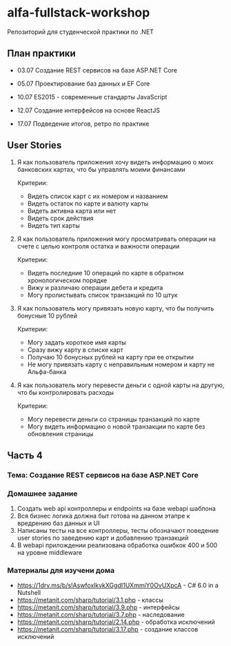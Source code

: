 # alfa-fullstack-workshop

Репозиторий для студенческой практики по .NET

## План практики

- 03.07 Создание REST сервисов на базе ASP.NET Core

- 05.07 Проектирование баз данных и EF Core

- 10.07 ES2015 - современные стандарты JavaScript

- 12.07 Создание интерфейсов на основе ReactJS

- 17.07 Подведение итогов, ретро по практике

## User Stories

1. Я как пользователь приложения хочу видеть информацию о моих банковских картах, что бы управлять моими финансами

    Критерии:

    - Видеть список карт с их номером и названием
    - Видеть остаток по карте и валюту карты
    - Видеть активна карта или нет
    - Видеть срок действия
    - Видеть тип карты

2. Я как пользователь приложения могу просматривать операции на счете с целью контроля остатка и важности операции

    Критерии:

    - Видеть последние 10 операций по карте в обратном хронологическом порядке
    - Вижу и различаю операции дебета и кредита
    - Могу пролистывать список транзакций по 10 штук

3. Я как пользователь могу привязать новую карту, что бы получить бонусные 10 рублей

    Критерии:

    - Могу задать короткое имя карты
    - Сразу вижу карту в списке карт
    - Получаю 10 бонусных рублей на карту при ее открытии
    - Не могу привязать карту с неправильным номером и карту не Альфа-банка

4. Я как пользователь могу перевести деньги с одной карты на другую, что бы контролировать расходы

    Критерии:

    - Могу перевести деньги со страницы транзакций по карте
    - Могу видеть информацию о новой транзакции по карте без обновления страницы

## Часть 4

### Тема: Создание REST сервисов на базе ASP.NET Core

### Домашнее задание

1. Создать web api контроллеры и endpoints на базе webapi шаблона
2. Вся бизнес логика должна быт готова на данном этапре к вредрению баз данных и UI
3. Написаны тесты на все контроллеры, тесты обозначают поведение user stories по заведению карт и добавлению транзакций
4. В webapi прилождении реализована обработка ошибкок 400 и 500 на уровне middleware

### Материалы для изучени дома

- https://1drv.ms/b/s!AswfoxlkvkXGgdI1UXmmiY0OvUXpcA - C# 6.0 in a Nutshell
- https://metanit.com/sharp/tutorial/3.1.php - классы
- https://metanit.com/sharp/tutorial/3.9.php - интерфейсы
- https://metanit.com/sharp/tutorial/3.7.php - наследование
- https://metanit.com/sharp/tutorial/2.14.php - обработка исключений
- https://metanit.com/sharp/tutorial/3.17.php - создание классов исключений